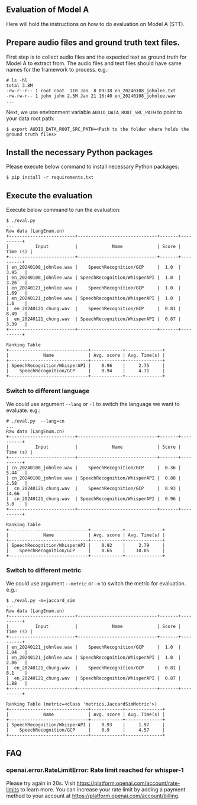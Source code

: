 ## Evaluation of Model A
Here will hold the instructions on how to do evaluation on Model A (STT).

## Prepare audio files and ground truth text files.
First step is to collect audio files and the expected text as ground truth for
Model A to extract from. The audio files and text files should have same names
for the framework to process. e.g.:
```shell
# ls -hl
total 3.8M
-rw-r--r-- 1 root root  110 Jan  8 09:38 en_20240108_johnlee.txt
-rw-rw-r-- 1 john john 2.5M Jan 21 16:40 en_20240108_johnlee.wav
...
```

Next, we use environment variable `AUDIO_DATA_ROOT_SRC_PATH` to point to your data root path:
```shell
$ export AUDIO_DATA_ROOT_SRC_PATH=<Path to the folder where holds the ground truth files>
```

## Install the necessary Python packages
Please execute below command to install necessary Python packages:
```shell
$ pip install -r requirements.txt
```

## Execute the evaluation
Execute below command to run the evaluation:
```shell
$ ./eval.py
...
Raw data (LangEnum.en)
+-------------------------+------------------------------+-------+----------+
|          Input          |             Name             | Score | Time (s) |
+-------------------------+------------------------------+-------+----------+
| en_20240108_johnlee.wav |    SpeechRecognition/GCP     |  1.0  |   3.95   |
| en_20240108_johnlee.wav | SpeechRecognition/WhisperAPI |  1.0  |   3.26   |
| en_20240121_johnlee.wav |    SpeechRecognition/GCP     |  1.0  |   1.69   |
| en_20240121_johnlee.wav | SpeechRecognition/WhisperAPI |  1.0  |   1.6    |
|  en_20240121_chung.wav  |    SpeechRecognition/GCP     |  0.81 |   8.49   |
|  en_20240121_chung.wav  | SpeechRecognition/WhisperAPI |  0.87 |   3.39   |
+-------------------------+------------------------------+-------+----------+

Ranking Table
+------------------------------+------------+--------------+
|             Name             | Avg. score | Avg. Time(s) |
+------------------------------+------------+--------------+
| SpeechRecognition/WhisperAPI |    0.96    |     2.75     |
|    SpeechRecognition/GCP     |    0.94    |     4.71     |
+------------------------------+------------+--------------+
```

### Switch to different language
We could use argument `--lang` or `-l` to switch the language we want to evaluate. e.g.:
```shell
# ./eval.py  --lang=cn
...
Raw data (LangEnum.cn)
+-------------------------+------------------------------+-------+----------+
|          Input          |             Name             | Score | Time (s) |
+-------------------------+------------------------------+-------+----------+
| cn_20240108_johnlee.wav |    SpeechRecognition/GCP     |  0.36 |   5.44   |
| cn_20240108_johnlee.wav | SpeechRecognition/WhisperAPI |  0.88 |   2.58   |
|  cn_20240121_chung.wav  |    SpeechRecognition/GCP     |  0.93 |  14.66   |
|  cn_20240121_chung.wav  | SpeechRecognition/WhisperAPI |  0.96 |   3.0    |
+-------------------------+------------------------------+-------+----------+

Ranking Table
+------------------------------+------------+--------------+
|             Name             | Avg. score | Avg. Time(s) |
+------------------------------+------------+--------------+
| SpeechRecognition/WhisperAPI |    0.92    |     2.79     |
|    SpeechRecognition/GCP     |    0.65    |    10.05     |
+------------------------------+------------+--------------+
```

### Switch to different metric
We could use argument `--metric` or `-m` to switch the metric for evaluation.
e.g.:
```shell
$ ./eval.py -m=jaccard_sim
...
Raw data (LangEnum.en)
+-------------------------+------------------------------+-------+----------+
|          Input          |             Name             | Score | Time (s) |
+-------------------------+------------------------------+-------+----------+
| en_20240121_johnlee.wav |    SpeechRecognition/GCP     |  1.0  |   1.04   |
| en_20240121_johnlee.wav | SpeechRecognition/WhisperAPI |  1.0  |   2.06   |
|  en_20240121_chung.wav  |    SpeechRecognition/GCP     |  0.81 |   8.1    |
|  en_20240121_chung.wav  | SpeechRecognition/WhisperAPI |  0.87 |   1.88   |
+-------------------------+------------------------------+-------+----------+

Ranking Table (metric=<class 'metrics.JaccardSimMetric'>)
+------------------------------+------------+--------------+
|             Name             | Avg. score | Avg. Time(s) |
+------------------------------+------------+--------------+
| SpeechRecognition/WhisperAPI |    0.93    |     1.97     |
|    SpeechRecognition/GCP     |    0.9     |     4.57     |
+------------------------------+------------+--------------+
```


## FAQ

### openai.error.RateLimitError: Rate limit reached for whisper-1
Please try again in 20s. Visit https://platform.openai.com/account/rate-limits to learn more. You can increase your rate limit by adding a payment method to your account at https://platform.openai.com/account/billing.
